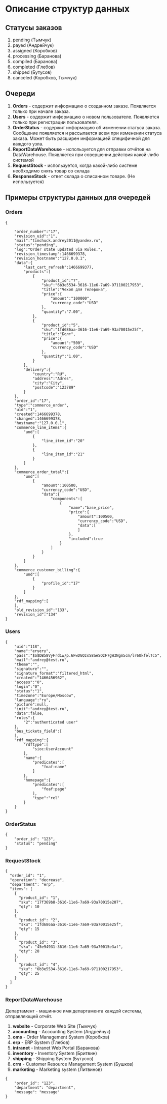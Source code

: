 # Описание структур данных

## Статусы заказов
1. pending (Тымчук)
2. payed (Андрейчук)
3. assigned (Коробков)
4. processing (Баранова)
5. compiled (Баранова)
6. completed (Глебов)
7. shipped (Бутусов)
8. canceled (Коробков, Тымчук)

## Очереди

1. **Orders** - содержит информацию о созданном заказе. Появляется только при начале заказа.
2. **Users** - содержит информацию о новом пользователе. Появляется только при регистрации пользователя.
3. **OrderStatus** - содержит информацию об изменении статуса заказа. Сообщение появляется и рассылается всем при изменении
статуса заказа. Может быть расширен информацией специфичной для каждого узла.
4. **ReportDataWarehouse** - используется для отправки отчётов на DataWarehouse. Появляется при совершении действия какой-либо системой
5. **RequestStock** - используется, когда какой-либо системе необходимо снять товар со склада
6. **ResponseStock** - ответ склада о списанном товаре. (Не используется)

## Примеры структуры данных для очередей

### Orders

```
{

    "order_number":"17",
    "revision_uid":"1",
    "mail":"timchuck.andrey2011@yandex.ru",
    "status":"pending",
    "log":"Order state updated via Rules.",
    "revision_timestamp":1466699378,
    "revision_hostname":"127.0.0.1",
    "data":{
        "last_cart_refresh":1466699377,
        "products":[
            {
                "product_id":"7",
                "sku":"6b3e5534-3616-11e6-7a69-971100217953",
                "title":"Чехол для телефона",
                "price":{
                    "amount":"100000",
                    "currency_code":"USD"
                },
                "quantity":"7.00",
            },
            {
                "product_id":"5",
                "sku":"1fd686aa-3616-11e6-7a69-93a70015e25f",
                "title":"Болт",
                "price":{
                    "amount":"500",
                    "currency_code":"USD"
                },
                "quantity":"1.00",
            }
        ],
        "delivery":{
            "country":"RU",
            "address":"Adres",
            "city":"City",
            "postcode":"123789"
        }
    },
    "order_id":"17",
    "type":"commerce_order",
    "uid":"1",
    "created":1466699378,
    "changed":1466699378,
    "hostname":"127.0.0.1",
    "commerce_line_items":{
        "und":[
            {
                "line_item_id":"20"
            },
            {
                "line_item_id":"21"
            }
        ]
    },
    "commerce_order_total":{
        "und":[
            {
                "amount":100500,
                "currency_code":"USD",
                "data":{
                    "components":[
                        {
                            "name":"base_price",
                            "price":{
                                "amount":100500,
                                "currency_code":"USD",
                                "data":[
                                ]
                            },
                            "included":true
                        }
                    ]
                }
            }
        ]
    },
    "commerce_customer_billing":{
        "und":[
            {
                "profile_id":"17"
            }
        ]
    },
    "rdf_mapping":[
    ],
    "old_revision_id":"133",
    "revision_id":"134"
}
```

### Users

```
{
    "uid":"118",
    "name":"eryery",
    "pass":"$S$DB58VyFrd1w/p.6FwDGQzsS8aeSOzF7gW3Ngm5cm/lr6UkfelTc5",
    "mail":"andrey@test.ru",
    "theme":"",
    "signature":"",
    "signature_format":"filtered_html",
    "created":"1466456962",
    "access":"0",
    "login":"0",
    "status":"1",
    "timezone":"Europe/Moscow",
    "language":"ru",
    "picture":null,
    "init":"andrey@test.ru",
    "data":false,
    "roles":{
        "2":"authenticated user"
    },
    "bus_tickets_field":[
    ],
    "rdf_mapping":{
        "rdftype":[
            "sioc:UserAccount"
        ],
        "name":{
            "predicates":[
                "foaf:name"
            ]
        },
        "homepage":{
            "predicates":[
                "foaf:page"
            ],
            "type":"rel"
        }
    }
}
```

### OrderStatus

```
{
    "order_id": "123",
    "status": "pending"
}
```

### RequestStock

```
{
  "order_id": "1",
  "operation": "decrease",
  "department": "erp",
  "items": [
    {
      "product_id": "1",
      "sku": "17f369b8-3616-11e6-7a69-93a70015e207",
      "qty": 10
    },
    {
      "product_id": "2",
      "sku": "1fd686aa-3616-11e6-7a69-93a70015e25f",
      "qty": 15
    },
    {
      "product_id": "3",
      "sku": "45e94931-3616-11e6-7a69-93a70015e3af",
      "qty": 20
    },
    {
      "product_id": "4",
      "sku": "6b3e5534-3616-11e6-7a69-971100217953",
      "qty": 25
    }
  ]
}
```

### ReportDataWarehouse

Департамент - машинное имя департамента каждой системы, отправляющей отчёт.

1. **website** - Corporate Web Site (Тымчук)
2. **accounting** - Accounting System (Андрейчук)
3. **oms** - Order Management System (Коробков)
4. **erp** - ERP System (Глебов)
5. **intranet** - Intranet Web Portal (Баранова)
6. **inventory** - Inventory System (Бритвин)
7. **shipping** - Shipping System (Бутусов)
8. **crm** - Customer Resource Management System (Бушков)
9. **marketing** - Marketing system (Литвинов)

```
{
	"order_id": "123",
	"department": "department",
	"message": "message"
}
```
